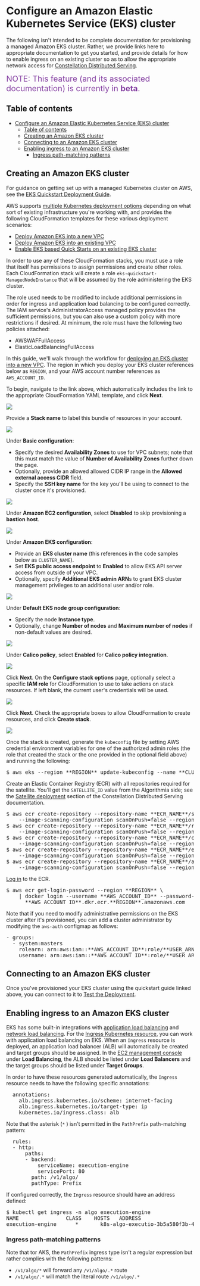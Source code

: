 # Configure an Amazon Elastic Kubernetes Service (EKS) cluster

The following isn't intended to be complete documentation for provisioning a managed Amazon EKS cluster. Rather, we provide links here to appropriate documentation to get you started, and provide details for how to enable ingress on an existing cluster so as to allow the appropriate network access for [Constellation Distributed Serving](https://training.algorithmia.com/exploring-the-admin-panel/849126).

<span style="color: #843fa1; font-size: 16pt;">NOTE: This feature (and its associated documentation) is currently in **beta**.</span>

## Table of contents

- [Configure an Amazon Elastic Kubernetes Service (EKS) cluster](#configure-an-amazon-elastic-kubernetes-service-eks-cluster)
  - [Table of contents](#table-of-contents)
  - [Creating an Amazon EKS cluster](#creating-an-amazon-eks-cluster)
  - [Connecting to an Amazon EKS cluster](#connecting-to-an-amazon-eks-cluster)
  - [Enabling ingress to an Amazon EKS cluster](#enabling-ingress-to-an-amazon-eks-cluster)
    - [Ingress path-matching patterns](#ingress-path-matching-patterns)

## Creating an Amazon EKS cluster

For guidance on getting set up with a managed Kubernetes cluster on AWS, see the [EKS Quickstart Deployment Guide](https://aws-quickstart.github.io/quickstart-amazon-eks/).

AWS supports [multiple Kubernetes deployment options](https://aws-quickstart.github.io/quickstart-amazon-eks/#_deployment_options) depending on what sort of existing infrastructure you're working with, and provides the following CloudFormation templates for these various deployment scenarios:

*   [Deploy Amazon EKS into a new VPC](https://fwd.aws/6dEQ7)
*   [Deploy Amazon EKS into an existing VPC](https://fwd.aws/e37MA)
*   [Enable EKS based Quick Starts on an existing EKS cluster](https://fwd.aws/VBeX6)

In order to use any of these CloudFormation stacks, you must use a role that itself has permissions to assign permissions and create other roles. Each CloudFormation stack will create a role `eks-quickstart-ManagedNodeInstance` that will be assumed by the role administering the EKS cluster.

The role used needs to be modified to include additional permissions in order for ingress and application load balancing to be configured correctly. The IAM service's AdministratorAccess managed policy provides the sufficient permissions, but you can also use a custom policy with more restrictions if desired. At minimum, the role must have the following two policies attached:

*   AWSWAFFullAccess
*   ElasticLoadBalancingFullAccess

In this guide, we'll walk through the workflow for [deploying an EKS cluster into a new VPC](https://fwd.aws/6dEQ7). The region in which you deploy your EKS cluster references below as `REGION`, and your AWS account number references as `AWS_ACCOUNT_ID`.

To begin, navigate to the link above, which automatically includes the link to the appropriate CloudFormation YAML template, and click **Next**.

![]({{site.url}}/developers/images/post_images/algo-images-admin/algo-1628784200721.png)

Provide a **Stack name** to label this bundle of resources in your account.

![]({{site.url}}/developers/images/post_images/algo-images-admin/algo-1628785389160.png)

Under **Basic configuration**:

*   Specify <span style="font-family: inherit; font-size: 1em;">the desired</span> **Availability Zones** to use for VPC subnets; note that this must match the value of **Number of Availability Zones** further down the page.
*   <span style="font-family: inherit; font-size: 1em;">Optionally, provide an allowed allowed CIDR IP range in the</span> **Allowed external access CIDR** <span style="font-family: inherit; font-size: 1em;">field.</span>
*   Specify the **SSH key name** <span style="font-family: inherit; font-size: 1em;">for the key you'll be using to connect to the cluster once it's provisioned.</span>

![]({{site.url}}/developers/images/post_images/algo-images-admin/algo-1628785476141.png)

Under **Amazon EC2 configuration**, select **Disabled** to skip provisioning a **bastion host**.

![]({{site.url}}/developers/images/post_images/algo-images-admin/algo-1628785588022.png)

Under **Amazon EKS configuration**:

*   Provide an **EKS cluster name** (this references in the code samples below as `CLUSTER_NAME`).
*   Set **EKS public access endpoint** to **Enabled** to allow EKS API server access from outside of your VPC.
*   Optionally, specify **Additional EKS admin ARN**s to grant EKS cluster management privileges to an additional user and/or role.

![]({{site.url}}/developers/images/post_images/algo-images-admin/algo-1628787135717.png)

Under **Default EKS node group configuration**:

*   Specify the node **Instance type**.
*   Optionally, change **Number of nodes** and **Maximum number of nodes** if non-default values are desired.

![]({{site.url}}/developers/images/post_images/algo-images-admin/algo-1628787355569.png)

Under **Calico policy**, select **Enabled** <span style="font-family: inherit; font-size: 1em;">for</span> **Calico policy integration**.

![]({{site.url}}/developers/images/post_images/algo-images-admin/algo-1628787514014.png)

Click **Next**. On the **Configure stack options** page, optionally select a specific **IAM role** for CloudFormation to use to take actions on stack resources. If left blank, the current user's credentials will be used.

![]({{site.url}}/developers/images/post_images/algo-images-admin/algo-1628787725651.png)

Click **Next**. Check the appropriate boxes to allow CloudFormation to create resources, and click **Create stack**.  

![]({{site.url}}/developers/images/post_images/algo-images-admin/algo-1628787793921.png)

Once the stack is created, generate the `kubeconfig` file by setting AWS credential environment variables for one of the authorized admin roles (the role that created the stack or the one provided in the optional field above) and running the following:

<div class="syn-code-block">

<pre class="code_snippet">$ aws eks --region **REGION** update-kubeconfig --name **CLUSTER_NAME**
</pre>

</div>

Create an Elastic Container Registry (ECR) with all repositories required for the satellite. You'll get the `SATELLITE_ID` value from the Algorithmia side; see the [Satellite deployment](https://training.algorithmia.com/exploring-the-admin-panel/849126#satellite-deployment) section of the Constellation Distributed Serving documentation.

<div class="syn-code-block">

<pre class="code_snippet">$ aws ecr create-repository --repository-name **ECR_NAME**/satellite-**SATELLITE_ID** \
    --image-scanning-configuration scanOnPush=false --region **REGION**
$ aws ecr create-repository --repository-name **ECR_NAME**/rabbitmq \
    --image-scanning-configuration scanOnPush=false --region **REGION** 
$ aws ecr create-repository --repository-name **ECR_NAME**/codex-install \
    --image-scanning-configuration scanOnPush=false --region **REGION**
$ aws ecr create-repository --repository-name **ECR_NAME**/execution-engine \
    --image-scanning-configuration scanOnPush=false --region **REGION**
$ aws ecr create-repository --repository-name **ECR_NAME**/algorithm-queue-reader \
    --image-scanning-configuration scanOnPush=false --region **REGION**
</pre>

</div>

[Log in](https://docs.aws.amazon.com/AmazonECR/latest/userguide/registry_auth.html) to the ECR.

<div class="syn-code-block">

<pre class="code_snippet">$ aws ecr get-login-password --region **REGION** \
    | docker login --username **AWS_ACCOUNT_ID** --password-stdin \
      **AWS_ACCOUNT_ID**.dkr.ecr.**REGION**.amazonaws.com
</pre>

</div>

Note that if you need to modify administrative permissions on the EKS cluster after it's provisioned, you can add a cluster administrator by modifying the `aws-auth` configmap as follows:

<div class="syn-code-block">

<pre class="code_snippet">- groups:
  - system:masters
    rolearn: arn:aws:iam::**AWS_ACCOUNT_ID**:role/**USER_ARN**
    username: arn:aws:iam::**AWS_ACCOUNT_ID**:role/**USER_ARN** </pre>

</div>

## Connecting to an Amazon EKS cluster

Once you've provisioned your EKS cluster using the quickstart guide linked above, you can connect to it to [Test the Deployment](https://aws-quickstart.github.io/quickstart-amazon-eks/#_test_the_deployment).

## Enabling ingress to an Amazon EKS cluster

EKS has some built-in integrations with [application load balancing](https://docs.aws.amazon.com/eks/latest/userguide/alb-ingress.html "https://docs.aws.amazon.com/eks/latest/userguide/alb-ingress.html") and [network load balancing](https://docs.aws.amazon.com/eks/latest/userguide/network-load-balancing.html "https://docs.aws.amazon.com/eks/latest/userguide/network-load-balancing.html"). For the [Ingress Kubernetes resource](https://kubernetes.io/docs/concepts/services-networking/ingress/), you can work with application load balancing on EKS. When an `Ingress` resource is deployed, an application load balancer (ALB) will automatically be created and target groups should be assigned. In the [EC2 management console](https://console.aws.amazon.com/ec2/) under **Load Balancing**, the ALB should be listed under **Load Balancers** and the target groups should be listed under **Target Groups**.

In order to have these resources generated automatically, the `Ingress` resource needs to have the following specific annotations:

<div class="syn-code-block">

<pre class="code_snippet">  annotations:
    alb.ingress.kubernetes.io/scheme: internet-facing
    alb.ingress.kubernetes.io/target-type: ip
    kubernetes.io/ingress.class: alb
</pre>

</div>

Note that the asterisk (`*` ) isn't permitted in the `PathPrefix` path-matching pattern:

<div class="syn-code-block">

<pre class="code_snippet">  rules:
  - http:
      paths:
      - backend:
          serviceName: execution-engine
          servicePort: 80
        path: /v1/algo/
        pathType: Prefix
</pre>

</div>

If configured correctly, the `Ingress` resource should have an address defined:

<div class="syn-code-block">

<pre class="code_snippet">$ kubectl get ingress -n algo execution-engine
NAME               CLASS    HOSTS   ADDRESS                                                               PORTS   AGE
execution-engine   <none>   *       k8s-algo-executio-3b5a580f3b-4934167255.us-east-2.elb.amazonaws.com   80      21h
</pre>

</div>

### Ingress path-matching patterns

Note that tor AKS, the `PathPrefix` ingress type isn't a regular expression but rather complies with the following patterns:

*   `/v1/algo/*` will forward any `/v1/algo/.*` route
*   `/v1/algo/.*` will match the literal route `/v1/algo/.*`